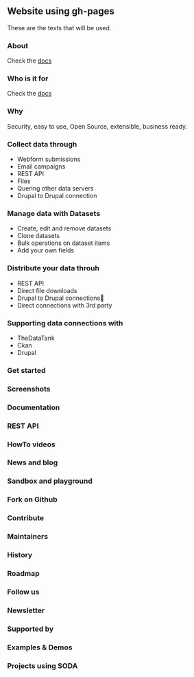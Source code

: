 ## Website using gh-pages
These are the texts that will be used.

### About
Check the [docs](https://github.com/drupal-soda/soda-docs/blob/master/docs/general.md#about-this-project)

### Who is it for
Check the [docs](https://github.com/drupal-soda/soda-docs/blob/master/docs/general.md#purpose-and-potentional-users)

### Why
Security, easy to use, Open Source, extensible, business ready.


### Collect data through

- Webform submissions
- Email campaigns
- REST API
- Files
- Quering other data servers
- Drupal to Drupal connection

### Manage data with Datasets

- Create, edit and remove datasets
- Clone datasets
- Bulk operations on dataset items
- Add your own fields

### Distribute your data throuh

- REST API
- Direct file downloads
- Drupal to Drupal connections
- Direct connections with 3rd party

### Supporting data connections with
- TheDataTank
- Ckan
- Drupal

### Get started
### Screenshots
### Documentation
### REST API
### HowTo videos
### News and blog
### Sandbox and playground
### Fork on Github
### Contribute
### Maintainers
###  History
### Roadmap
### Follow us
### Newsletter
### Supported by
### Examples & Demos
### Projects using SODA
